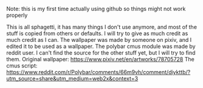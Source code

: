 Note: this is my first time actually using github so things might not work properly

This is all sphagetti, it has many things I don't use anymore, and most of the stuff is copied from others or defaults. I will try to give as much credit as much credit as I can. The wallpaper was made by someone on pixiv, and I edited it to be used as a wallpaper. The polybar cmus module was made by reddit user. I can't find the source for the other stuff yet, but I will try to find them. Original wallpaper: https://www.pixiv.net/en/artworks/78705728
The cmus script: https://www.reddit.com/r/Polybar/comments/66m9vh/comment/diykttb/?utm_source=share&utm_medium=web2x&context=3
